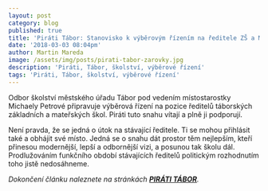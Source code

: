 ```yaml
---
layout: post
category: blog
published: true
title: 'Piráti Tábor: Stanovisko k výběrovým řízením na ředitele ZŠ a MŠ'
date: '2018-03-03 08:04pm'
author: Martin Mareda
image: /assets/img/posts/pirati-tabor-zarovky.jpg
description: 'Piráti, Tábor, školství, výběrové řízení'
tags: 'Piráti, Tábor, školství, výběrové řízení'
---
```

Odbor školství městského úřadu Tábor pod vedením místostarostky Michaely Petrové připravuje výběrová řízení na pozice ředitelů táborských základních a mateřských škol. Piráti tuto snahu vítají a plně ji podporují.

Není pravda, že se jedná o útok na stávající ředitele. Ti se mohou přihlásit také a obhájit své místo. Jedná se o snahu dát prostor těm nejlepším, kteří přinesou modernější, lepší a odbornější vizi, a posunou tak školu dál. Prodlužováním funkčního období stávajících ředitelů politickým rozhodnutím toho jistě nedosáhneme.

_Dokončení článku naleznete na stránkách _[**_PIRÁTI TÁBOR_**](https://tabor.pirati.cz/clanky/2018/02/28/pirati-podporuji-vyberka-redilete/)_._
